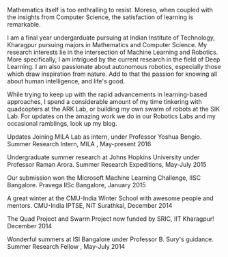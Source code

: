 <!-- 
.. title: index
.. slug: index
.. date: 2016-07-25 15:01:32 UTC+05:30
.. tags: 
.. category: 
.. link: 
.. description: 
.. type: text
-->

Mathematics itself is too enthralling to resist. Moreso, when coupled with the insights from Computer Science, the satisfaction of learning is remarkable.

I am a final year undergarduate pursuing at Indian Institute of Technology, Kharagpur pursuing majors in Mathematics and Computer Science. My research interests lie in the intersection of Machine Learning and Robotics. More specifically, I am intrigued by the current research in the field of Deep Learning. I am also passionate about autonomous robotics, especially those which draw inspiration from nature. Add to that the passion for knowing all about human intelligence, and life's good.

While trying to keep up with the rapid advancements in learning-based approaches, I spend a considerable amount of my time tinkering with quadcopters at the ARK Lab, or building my own swarm of robots at the SIK Lab. For updates on the amazing work we do in our Robotics Labs and my occasional ramblings, look up my blog.

Updates
Joining MILA Lab as intern, under Professor Yoshua Bengio. 
Summer Research Intern, MILA , May-present 2016

Undergraduate summer research at Johns Hopkins University under Professor Raman Arora. 
Summer Research Expeditions, May-July 2015

Our submission won the Microsoft Machine Learning Challenge, IISC Bangalore. 
Pravega IISc Bangalore, January 2015

A great winter at the CMU-India Winter School with awesome people and mentors. 
CMU-India IPTSE, NIT Surathkal, December 2014

The Quad Project and Swarm Project now funded by SRIC, IIT Kharagpur! 
December 2014

Wonderful summers at ISI Bangalore under Professor B. Sury's guidance. 
Summer Research Fellow , May-July 2014